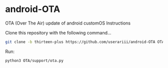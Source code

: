 # android-OTA
OTA (Over The Air) update of android customOS
Instructions

Clone this repository with the following command...
```bash
git clone -b thirteen-plus https://github.com/userariii/android-OTA OTA
```
Run:
```bash
python3 OTA/support/ota.py
```
